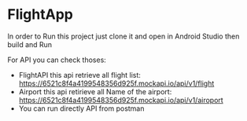 # FlightApp

In order to Run this project just clone it and open in Android Studio then build and Run 

For API you can check thoses:
 - FlightAPI this api retrieve all flight list: https://6521c8f4a4199548356d925f.mockapi.io/api/v1/flight
 - Airport this api retirieve all Name of the airport: https://6521c8f4a4199548356d925f.mockapi.io/api/v1/airoport
 - You can run directly API from postman
